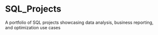 # SQL_Projects
A portfolio of SQL projects showcasing data analysis, business reporting, and optimization use cases
